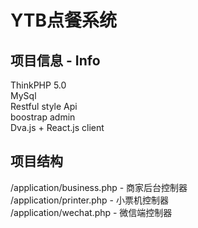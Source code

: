 YTB点餐系统
===============
## 项目信息 - Info
ThinkPHP 5.0<br>
MySql<br>
Restful style Api<br>
boostrap admin<br>
Dva.js + React.js client<br>

## 项目结构
/application/business.php - 商家后台控制器<br>
/application/printer.php - 小票机控制器<br>
/application/wechat.php - 微信端控制器<br>
